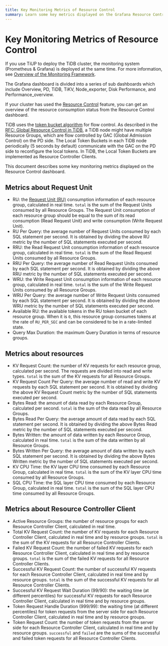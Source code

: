 ```yaml
---
title: Key Monitoring Metrics of Resource Control
summary: Learn some key metrics displayed on the Grafana Resource Control dashboard.
---
```


# Key Monitoring Metrics of Resource Control

If you use TiUP to deploy the TiDB cluster, the monitoring system (Prometheus & Grafana) is deployed at the same time. For more information, see [Overview of the Monitoring Framework](/tidb-monitoring-framework.md).

The Grafana dashboard is divided into a series of sub dashboards which include Overview, PD, TiDB, TiKV, Node\_exporter, Disk Performance, and Performance\_overview.

If your cluster has used the [Resource Control](/tidb-resource-control-ru-groups.md) feature, you can get an overview of the resource consumption status from the Resource Control dashboard.

TiDB uses the [token bucket algorithm](https://en.wikipedia.org/wiki/Token_bucket) for flow control. As described in the [RFC: Global Resource Control in TiDB](https://github.com/pingcap/tidb/blob/master/docs/design/2022-11-25-global-resource-control.md#distributed-token-buckets), a TiDB node might have multiple Resource Groups, which are flow controlled by GAC (Global Admission Control) on the PD side. The Local Token Buckets in each TiDB node periodically (5 seconds by default) communicate with the GAC on the PD side to reconfigure the local tokens. In TiDB, the Local Token Buckets are implemented as Resource Controller Clients.

This document describes some key monitoring metrics displayed on the Resource Control dashboard.

## Metrics about Request Unit

- RU: the [Request Unit (RU)](/tidb-resource-control-ru-groups.md#what-is-request-unit-ru) consumption information of each resource group, calculated in real time. `total` is the sum of the Request Units consumed by all Resource Groups. The Request Unit consumption of each resource group should be equal to the sum of its read consumption (Read Request Unit) and write consumption (Write Request Unit).
- RU Per Query: the average number of Request Units consumed by each SQL statement per second. It is obtained by dividing the above RU metric by the number of SQL statements executed per second.
- RRU: the Read Request Unit consumption information of each resource group, calculated in real time. `total` is the sum of the Read Request Units consumed by all Resource Groups.
- RRU Per Query: the average number of Read Request Units consumed by each SQL statement per second. It is obtained by dividing the above RRU metric by the number of SQL statements executed per second.
- WRU: the Write Request Unit consumption information of each resource group, calculated in real time. `total` is the sum of the Write Request Units consumed by all Resource Groups.
- WRU Per Query: the average number of Write Request Units consumed by each SQL statement per second. It is obtained by dividing the above WRU metric by the number of SQL statements executed per second.
- Available RU: the available tokens in the RU token bucket of each resource group. When it is `0`, this resource group consumes tokens at the rate of `RU_PER_SEC` and can be considered to be in a rate-limited state.
- Query Max Duration: the maximum Query Duration in terms of resource groups.

## Metrics about resources

- KV Request Count: the number of KV requests for each resource group, calculated per second. The requests are divided into read and write types. `total` is the sum of the KV requests for all Resource Groups.
- KV Request Count Per Query: the average number of read and write KV requests by each SQL statement per second. It is obtained by dividing the above KV Request Count metric by the number of SQL statements executed per second.
- Bytes Read: the amount of data read by each Resource Group, calculated per second. `total` is the sum of the data read by all Resource Groups.
- Bytes Read Per Query: the average amount of data read by each SQL statement per second. It is obtained by dividing the above Bytes Read metric by the number of SQL statements executed per second.
- Bytes Written: the amount of data written by each Resource Group, calculated in real time. `total` is the sum of the data written by all Resource Groups.
- Bytes Written Per Query: the average amount of data written by each SQL statement per second. It is obtained by dividing the above Bytes Written metric by the number of SQL statements executed per second.
- KV CPU Time: the KV layer CPU time consumed by each Resource Group, calculated in real time. `total` is the sum of the KV layer CPU time consumed by all Resource Groups.
- SQL CPU Time: the SQL layer CPU time consumed by each Resource Group, calculated in real time. `total` is the sum of the SQL layer CPU time consumed by all Resource Groups.

## Metrics about Resource Controller Client

- Active Resource Groups: the number of resource groups for each Resource Controller Client, calculated in real time.
- Total KV Request Count: the number of KV requests for each Resource Controller Client, calculated in real time and by resource groups. `total` is the sum of the KV requests for all Resource Controller Clients.
- Failed KV Request Count: the number of failed KV requests for each Resource Controller Client, calculated in real time and by resource groups. `total` is the sum of the failed KV requests for all Resource Controller Clients.
- Successful KV Request Count: the number of successful KV requests for each Resource Controller Client, calculated in real time and by resource groups. `total` is the sum of the successful KV requests for all Resource Controller Clients.
- Successful KV Request Wait Duration (99/90): the waiting time (at different percentiles) for successful KV requests for each Resource Controller Client, calculated in real time and by resource groups.
- Token Request Handle Duration (999/99): the waiting time (at different percentiles) for token requests from the server side for each Resource Controller Client, calculated in real time and by resource groups.
- Token Request Count: the number of token requests from the server side for each Resource Controller Client, calculated in real time and by resource groups. `successful` and `failed` are the sums of the successful and failed token requests for all Resource Controller Clients.
